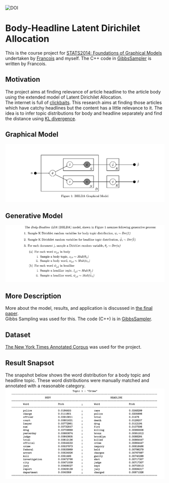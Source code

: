 ![DOI](https://zenodo.org/badge/27828589.svg)

# Body-Headline Latent Dirichilet Allocation
This is the course project for [STATS2014: Foundations of Graphical Models](http://www.cs.columbia.edu/~blei/fogm/2014F/index.html) undertaken by [Francois](https://www.linkedin.com/in/francoisfagan/) and myself. The C++ code in [GibbsSampler](/GibbsSampler/) is written by Francois. 
<br>

## Motivation
The project aims at finding relevance of article headline to the article body using the extended model of Latent Dirichilet Allocation. <br>
The internet is full of [clickbaits](https://en.wikipedia.org/wiki/Clickbait). This research aims at finding those articles which have catchy headlines but the content has a little relevance to it. The idea is to infer topic distributions for body and headline separately and find the distance using [KL divergence](https://en.wikipedia.org/wiki/Kullback%E2%80%93Leibler_divergence).
## Graphical Model
![](./docs/Model.png)
## Generative Model
![](./docs/gen.png)
## More Description
More about the model, results, and application is discussed in [the final paper](./docs/main.pdf).
<br>
Gibbs Sampling was used for this. The code (C++) is in [GibbsSampler](./GibbsSampler).
## Dataset
[The New York Times Annotated Corpus](https://catalog.ldc.upenn.edu/ldc2008t19) was used for the project.
## Result Snapsot
The snapshot below shows the word distribution for a body topic and headline topic. These word distributions were manually matched and annotated with a reasonable category.
<br>
![](./docs/results.png)

